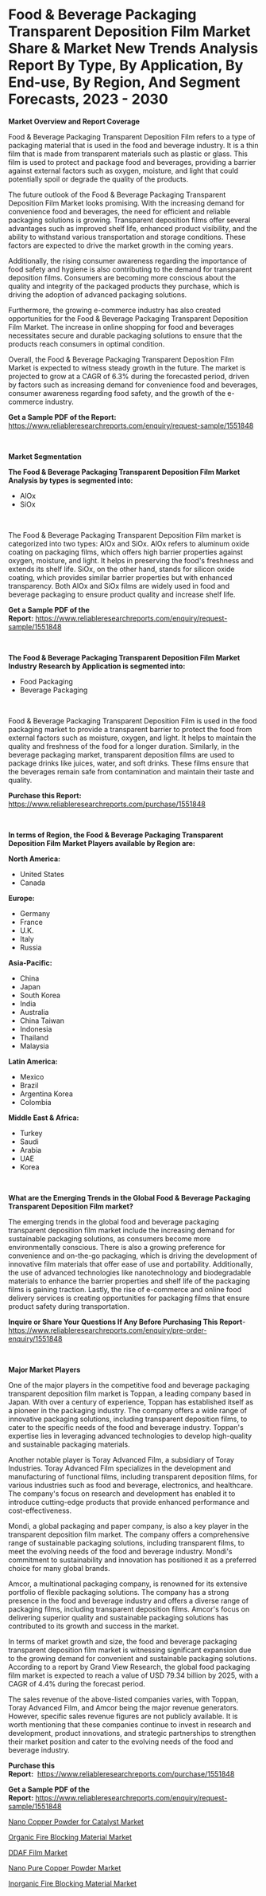 <p><h1>Food & Beverage Packaging Transparent Deposition Film Market Share & Market New Trends Analysis Report By Type, By Application, By End-use, By Region, And Segment Forecasts, 2023 - 2030</h1></p><p><strong>Market Overview and Report Coverage</strong></p>
<p><p>Food & Beverage Packaging Transparent Deposition Film refers to a type of packaging material that is used in the food and beverage industry. It is a thin film that is made from transparent materials such as plastic or glass. This film is used to protect and package food and beverages, providing a barrier against external factors such as oxygen, moisture, and light that could potentially spoil or degrade the quality of the products.</p><p>The future outlook of the Food & Beverage Packaging Transparent Deposition Film Market looks promising. With the increasing demand for convenience food and beverages, the need for efficient and reliable packaging solutions is growing. Transparent deposition films offer several advantages such as improved shelf life, enhanced product visibility, and the ability to withstand various transportation and storage conditions. These factors are expected to drive the market growth in the coming years.</p><p>Additionally, the rising consumer awareness regarding the importance of food safety and hygiene is also contributing to the demand for transparent deposition films. Consumers are becoming more conscious about the quality and integrity of the packaged products they purchase, which is driving the adoption of advanced packaging solutions.</p><p>Furthermore, the growing e-commerce industry has also created opportunities for the Food & Beverage Packaging Transparent Deposition Film Market. The increase in online shopping for food and beverages necessitates secure and durable packaging solutions to ensure that the products reach consumers in optimal condition.</p><p>Overall, the Food & Beverage Packaging Transparent Deposition Film Market is expected to witness steady growth in the future. The market is projected to grow at a CAGR of 6.3% during the forecasted period, driven by factors such as increasing demand for convenience food and beverages, consumer awareness regarding food safety, and the growth of the e-commerce industry.</p></p>
<p><strong>Get a Sample PDF of the Report:</strong> <a href="https://www.reliableresearchreports.com/enquiry/request-sample/1551848">https://www.reliableresearchreports.com/enquiry/request-sample/1551848</a></p>
<p>&nbsp;</p>
<p><strong>Market Segmentation</strong></p>
<p><strong>The Food & Beverage Packaging Transparent Deposition Film Market Analysis by types is segmented into:</strong></p>
<p><ul><li>AlOx</li><li>SiOx</li></ul></p>
<p>&nbsp;</p>
<p><p>The Food & Beverage Packaging Transparent Deposition Film market is categorized into two types: AlOx and SiOx. AlOx refers to aluminum oxide coating on packaging films, which offers high barrier properties against oxygen, moisture, and light. It helps in preserving the food's freshness and extends its shelf life. SiOx, on the other hand, stands for silicon oxide coating, which provides similar barrier properties but with enhanced transparency. Both AlOx and SiOx films are widely used in food and beverage packaging to ensure product quality and increase shelf life.</p></p>
<p><strong>Get a Sample PDF of the Report:</strong>&nbsp;<a href="https://www.reliableresearchreports.com/enquiry/request-sample/1551848">https://www.reliableresearchreports.com/enquiry/request-sample/1551848</a></p>
<p>&nbsp;</p>
<p><strong>The Food & Beverage Packaging Transparent Deposition Film Market Industry Research by Application is segmented into:</strong></p>
<p><ul><li>Food Packaging</li><li>Beverage Packaging</li></ul></p>
<p>&nbsp;</p>
<p><p>Food & Beverage Packaging Transparent Deposition Film is used in the food packaging market to provide a transparent barrier to protect the food from external factors such as moisture, oxygen, and light. It helps to maintain the quality and freshness of the food for a longer duration. Similarly, in the beverage packaging market, transparent deposition films are used to package drinks like juices, water, and soft drinks. These films ensure that the beverages remain safe from contamination and maintain their taste and quality.</p></p>
<p><strong>Purchase this Report:</strong>&nbsp; <a href="https://www.reliableresearchreports.com/purchase/1551848">https://www.reliableresearchreports.com/purchase/1551848</a></p>
<p>&nbsp;</p>
<p><strong>In terms of Region, the Food & Beverage Packaging Transparent Deposition Film Market Players available by Region are:</strong></p>
<p>
    <p> <strong> North America: </strong>
        <ul>
            <li>United States</li>
            <li>Canada</li>
        </ul>
        </p> 
    <p> <strong> Europe: </strong>
        <ul>
            <li>Germany</li>
            <li>France</li>
            <li>U.K.</li>
            <li>Italy</li>
            <li>Russia</li>
        </ul>
        </p> 
    <p> <strong> Asia-Pacific: </strong>
        <ul>
            <li>China</li>
            <li>Japan</li>
            <li>South Korea</li>
            <li>India</li>
            <li>Australia</li>
            <li>China Taiwan</li>
            <li>Indonesia</li>
            <li>Thailand</li>
            <li>Malaysia</li>
        </ul>
        </p> 
    <p> <strong> Latin America: </strong>
        <ul>
            <li>Mexico</li>
            <li>Brazil</li>
            <li>Argentina Korea</li>
            <li>Colombia</li>
        </ul>
        </p> 
    <p> <strong> Middle East & Africa: </strong>
        <ul>
            <li>Turkey</li>
            <li>Saudi</li>
            <li>Arabia</li>
            <li>UAE</li>
            <li>Korea</li>
        </ul>
    </p>
    </p>
<p>&nbsp;</p>
<p><strong>What are the Emerging Trends in the Global Food & Beverage Packaging Transparent Deposition Film market?</strong></p>
<p><p>The emerging trends in the global food and beverage packaging transparent deposition film market include the increasing demand for sustainable packaging solutions, as consumers become more environmentally conscious. There is also a growing preference for convenience and on-the-go packaging, which is driving the development of innovative film materials that offer ease of use and portability. Additionally, the use of advanced technologies like nanotechnology and biodegradable materials to enhance the barrier properties and shelf life of the packaging films is gaining traction. Lastly, the rise of e-commerce and online food delivery services is creating opportunities for packaging films that ensure product safety during transportation.</p></p>
<p><strong>Inquire or Share Your Questions If Any Before Purchasing This Report</strong>- <a href="https://www.reliableresearchreports.com/enquiry/pre-order-enquiry/1551848">https://www.reliableresearchreports.com/enquiry/pre-order-enquiry/1551848</a></p>
<p>&nbsp;</p>
<p><strong>Major Market Players</strong></p>
<p><p>One of the major players in the competitive food and beverage packaging transparent deposition film market is Toppan, a leading company based in Japan. With over a century of experience, Toppan has established itself as a pioneer in the packaging industry. The company offers a wide range of innovative packaging solutions, including transparent deposition films, to cater to the specific needs of the food and beverage industry. Toppan's expertise lies in leveraging advanced technologies to develop high-quality and sustainable packaging materials.</p><p>Another notable player is Toray Advanced Film, a subsidiary of Toray Industries. Toray Advanced Film specializes in the development and manufacturing of functional films, including transparent deposition films, for various industries such as food and beverage, electronics, and healthcare. The company's focus on research and development has enabled it to introduce cutting-edge products that provide enhanced performance and cost-effectiveness.</p><p>Mondi, a global packaging and paper company, is also a key player in the transparent deposition film market. The company offers a comprehensive range of sustainable packaging solutions, including transparent films, to meet the evolving needs of the food and beverage industry. Mondi's commitment to sustainability and innovation has positioned it as a preferred choice for many global brands.</p><p>Amcor, a multinational packaging company, is renowned for its extensive portfolio of flexible packaging solutions. The company has a strong presence in the food and beverage industry and offers a diverse range of packaging films, including transparent deposition films. Amcor's focus on delivering superior quality and sustainable packaging solutions has contributed to its growth and success in the market.</p><p>In terms of market growth and size, the food and beverage packaging transparent deposition film market is witnessing significant expansion due to the growing demand for convenient and sustainable packaging solutions. According to a report by Grand View Research, the global food packaging film market is expected to reach a value of USD 79.34 billion by 2025, with a CAGR of 4.4% during the forecast period.</p><p>The sales revenue of the above-listed companies varies, with Toppan, Toray Advanced Film, and Amcor being the major revenue generators. However, specific sales revenue figures are not publicly available. It is worth mentioning that these companies continue to invest in research and development, product innovations, and strategic partnerships to strengthen their market position and cater to the evolving needs of the food and beverage industry.</p></p>
<p><strong>Purchase this Report:</strong>&nbsp;&nbsp;<a href="https://www.reliableresearchreports.com/purchase/1551848">https://www.reliableresearchreports.com/purchase/1551848</a></p>
<p></p>
<p><strong>Get a Sample PDF of the Report:</strong>&nbsp;<a href="https://www.reliableresearchreports.com/enquiry/request-sample/1551848">https://www.reliableresearchreports.com/enquiry/request-sample/1551848</a></p>
<p><p><a href="https://github.com/aashishrp02/Market-Research-Report-List-1/blob/main/nano-copper-powder-for-catalyst-market.md">Nano Copper Powder for Catalyst Market</a></p><p><a href="https://github.com/Paul14Anderson63/Market-Research-Report-List-1/blob/main/organic-fire-blocking-material-market.md">Organic Fire Blocking Material Market</a></p><p><a href="https://github.com/aasishrp01/Market-Research-Report-List-1/blob/main/ddaf-film-market.md">DDAF Film Market</a></p><p><a href="https://github.com/aashishrp/Market-Research-Report-List-1/blob/main/nano-pure-copper-powder-market.md">Nano Pure Copper Powder Market</a></p><p><a href="https://github.com/dringals/Market-Research-Report-List-1/blob/main/inorganic-fire-blocking-material-market.md">Inorganic Fire Blocking Material Market</a></p></p>